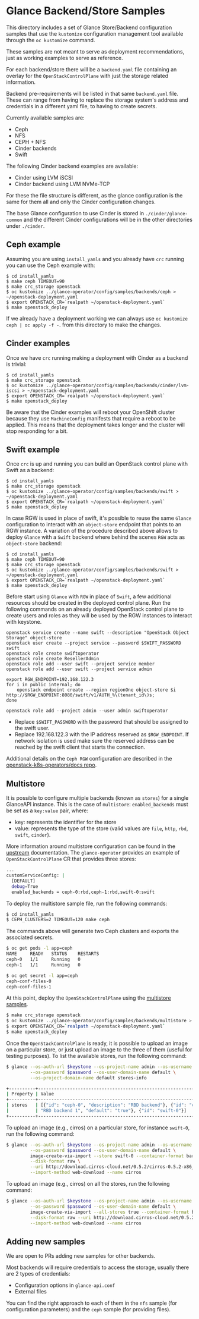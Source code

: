 # Glance Backend/Store Samples

This directory includes a set of Glance Store/Backend configuration samples
that use the `kustomize` configuration management tool available through the `oc
kustomize` command.

These samples are not meant to serve as deployment recommendations, just as
working examples to serve as reference.

For each backend/store there will be a `backend.yaml` file containing an
overlay for the `OpenStackControlPlane` with just the storage related
information.

Backend pre-requirements will be listed in that same `backend.yaml` file.
These can range from having to replace the storage system's address and
credentials in a different yaml file, to having to create secrets.

Currently available samples are:

- Ceph
- NFS
- CEPH + NFS
- Cinder backends
- Swift

The following Cinder backend examples are available:

- Cinder using LVM iSCSI
- Cinder backend using LVM NVMe-TCP

For these the file structure is different, as the glance configuration is the
same for them all and only the Cinder configuration changes.

The base Glance configuration to use Cinder is stored in
`./cinder/glance-common` and the different Cinder configurations will be in
the other directories under `./cinder`.

## Ceph example

Assuming you are using `install_yamls` and you already have `crc` running you
can use the Ceph example with:

```
$ cd install_yamls
$ make ceph TIMEOUT=90
$ make crc_storage openstack
$ oc kustomize ../glance-operator/config/samples/backends/ceph > ~/openstack-deployment.yaml
$ export OPENSTACK_CR=`realpath ~/openstack-deployment.yaml`
$ make openstack_deploy
```

If we already have a deployment working we can always use
`oc kustomize ceph | oc apply -f -`. from this directory to make the changes.

## Cinder examples

Once we have `crc` running making a deployment with Cinder as a backend is
trivial:

```
$ cd install_yamls
$ make crc_storage openstack
$ oc kustomize ../glance-operator/config/samples/backends/cinder/lvm-iscsi > ~/openstack-deployment.yaml
$ export OPENSTACK_CR=`realpath ~/openstack-deployment.yaml`
$ make openstack_deploy
```

Be aware that the Cinder examples will reboot your OpenShift cluster because
they use `MachineConfig` manifests that require a reboot to be applied.  This
means that the deployment takes longer and the cluster will stop responding for
a bit.

## Swift example

Once `crc` is up and running you can build an OpenStack control plane with
Swift as a backend:

```
$ cd install_yamls
$ make crc_storage openstack
$ oc kustomize ../glance-operator/config/samples/backends/swift > ~/openstack-deployment.yaml
$ export OPENSTACK_CR=`realpath ~/openstack-deployment.yaml`
$ make openstack_deploy
```
In case RGW is used in place of swift, it's possible to reuse the same `Glance`
configuration to interact with an `object-store` endpoint that points to an RGW
instance.
A variation of the procedure described above allows to deploy `Glance` with a
`Swift` backend where behind the scenes `RGW` acts as `object-store` backend:

```
$ cd install_yamls
$ make ceph TIMEOUT=90
$ make crc_storage openstack
$ oc kustomize ../glance-operator/config/samples/backends/swift > ~/openstack-deployment.yaml
$ export OPENSTACK_CR=`realpath ~/openstack-deployment.yaml`
$ make openstack_deploy
```

Before start using `Glance` with `RGW` in place of `Swift`, a few additional
resources should be created in the deployed control plane. Run the following
commands on an already deployed OpenStack control plane to create users and
roles as they will be used by the RGW instances to interact with keystone.

```
openstack service create --name swift --description "OpenStack Object Storage" object-store
openstack user create --project service --password $SWIFT_PASSWORD swift
openstack role create swiftoperator
openstack role create ResellerAdmin
openstack role add --user swift --project service member
openstack role add --user swift --project service admin

export RGW_ENDPOINT=192.168.122.3
for i in public internal; do
    openstack endpoint create --region regionOne object-store $i http://$RGW_ENDPOINT:8080/swift/v1/AUTH_%\(tenant_id\)s;
done

openstack role add --project admin --user admin swiftoperator
```

- Replace `$SWIFT_PASSWORD` with the password that should be assigned to the swift user.
- Replace 192.168.122.3 with the IP address reserved as `$RGW_ENDPOINT`. If
  network isolation is used make sure the reserved address can be reached by the
  swift client that starts the connection.

Additional details on the `Ceph RGW` configuration are described in the
[openstack-k8s-operators/docs repo](https://github.com/openstack-k8s-operators/docs/blob/main/ceph.md#configure-swift-with-a-rgw-backend).

## Multistore

It is possible to configure multiple backends (known as `stores`) for a single
GlanceAPI instance.
This is the case of `multistore`: `enabled_backends` must be set as a `key:value`
pair, where:
- key: represents the identifier for the store
- value: represents the type of the store (valid values are `file`, `http`, `rbd`,
  `swift`, `cinder`).

More information around multistore configuration can be found in the [upstream](https://docs.openstack.org/glance/latest/admin/multistores.html)
documentation.
The `glance-operator` provides an example of `OpenStackControlPlane` CR that
provides three stores:

```bash
...
customServiceConfig: |
  [DEFAULT]
  debug=True
  enabled_backends = ceph-0:rbd,ceph-1:rbd,swift-0:swift
```

To deploy the multistore sample file, run the following commands:

```bash
$ cd install_yamls
$ CEPH_CLUSTERS=2 TIMEOUT=120 make ceph
```

The commands above will generate two Ceph clusters and exports the associated
secrets.

```bash
$ oc get pods -l app=ceph
NAME     READY   STATUS    RESTARTS
ceph-0   1/1     Running   0
ceph-1   1/1     Running   0

$ oc get secret -l app=ceph
ceph-conf-files-0
ceph-conf-files-1
```

At this point, deploy the `OpenStackControlPlane` using the [multistore samples](https://github.com/openstack-k8s-operators/glance-operator/tree/main/config/samples/backends/multistore).

```bash
$ make crc_storage openstack
$ oc kustomize ../glance-operator/config/samples/backends/multistore > ~/openstack-deployment.yaml
$ export OPENSTACK_CR=`realpath ~/openstack-deployment.yaml`
$ make openstack_deploy
```

Once the `OpenStackControlPlane` is ready, it is possible to upload an image on
a particular store, or just upload an image to the three of them (useful for testing
purposes).
To list the available stores, run the following command:

```bash
$ glance --os-auth-url $keystone --os-project-name admin --os-username admin \
         --os-password $password --os-user-domain-name default \
         --os-project-domain-name default stores-info

+----------+----------------------------------------------------------------------------------+
| Property | Value                                                                            |
+----------+----------------------------------------------------------------------------------+
| stores   | [{"id": "ceph-0", "description": "RBD backend"}, {"id": "ceph-1", "description": |
|          | "RBD backend 1", "default": "true"}, {"id": "swift-0"}]                          |
+----------+----------------------------------------------------------------------------------+
```

To upload an image (e.g., cirros) on a particular store, for instance `swift-0`,
run the following command:

```bash
$ glance --os-auth-url $keystone --os-project-name admin --os-username admin \
         --os-password $password --os-user-domain-name default \
         image-create-via-import --store swift-0 --container-format bare \
         --disk-format raw \
         --uri http://download.cirros-cloud.net/0.5.2/cirros-0.5.2-x86_64-disk.img \
         --import-method web-download --name cirros
```

To upload an image (e.g., cirros) on all the stores, run the following command:

```bash
$ glance --os-auth-url $keystone --os-project-name admin --os-username admin \
         --os-password $password --os-user-domain-name default \
         image-create-via-import --all-stores true --container-format bare \
         --disk-format raw --uri http://download.cirros-cloud.net/0.5.2/cirros-0.5.2-x86_64-disk.img \
         --import-method web-download --name cirros
```


## Adding new samples

We are open to PRs adding new samples for other backends.

Most backends will require credentials to access the storage, usually there are
2 types of credentials:

- Configuration options in `glance-api.conf`
- External files

You can find the right approach to each of them in the `nfs` sample (for
configuration parameters) and the `ceph` sample (for providing files).
